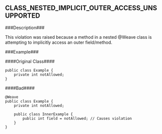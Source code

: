 ## CLASS_NESTED_IMPLICIT_OUTER_ACCESS_UNSUPPORTED ##

###Description###

This violation was raised because a method in a nested @Weave class is attempting to implicitly access an outer field/method.


###Example###

####Original Class####
```
public class Example {
    private int notAllowed;
}
```


####Bad####
```
@Weave
public class Example {
    private int notAllowed;

    public class InnerExample {
        public int field = notAllowed; // Causes violation
    }
}
```